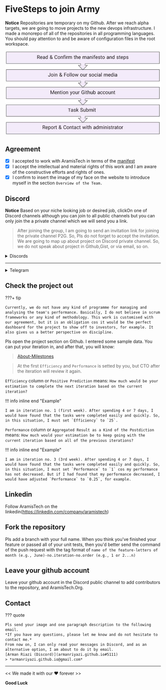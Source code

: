 # FiveSteps to join Army

**Notice** 
Repositories are temporary on my Github. After we reach alpha targets, we are going to move projects to the new devops infrastructure.
I made a monorepo of all of the repositories in all programming languages. You should pay attention to and be aware of configuration files in the root workspace.

![FiveSteps to join Army](../assets/five-step.JPG)

## Agreement

- [x] I accepted to work with AramisTech in terms of the [manifest](https://aramis-tech.github.io/manifesto/manifesto_for_employment)
- [x] I accept the intellectual and material rights of this work and I am aware of the constructive efforts and rights of ones. 
- [x] I confirm to insert the image of my face on the website to introduce myself in the section `Overview of the Team.`

## Discord

**Notice** Based on your niche looking job or desired job, clickOn one of Discord channels although you can join to all public channels but you can only join the a private channel which we will send you a link.

> After joining the group, I am going to send an invitation link for joining the private channel P2G. So, Pls do not forget to accept the invitation. We are going to map up about project on Discord private channel. So, we do not speak about project in Github,Gist, or via email, so on.

<details>
  <summary>Discords</summary>

`Discord-NFT-Music-UI`
[Invitation Link](https://discord.gg/4pj3UddZ)
[Discord public channel](https://discordapp.com/channels/1119077618835259462/1119077928706244648)

`Discord-NFT-Music-Backend`
[Invitation Link](https://discord.gg/wdsDpgen)
[Discord public channel](https://discordapp.com/channels/1119077618835259462/1120402380274540554)

`Discord-NFT-Music-Blockchain`
[Invitation Link](https://discord.gg/HnAGEP4C)
[Discord public channel](https://discordapp.com/channels/1119077618835259462/1120404988473118752)

`Discord-NFT-Music-COO`
[Invitation Link](https://discord.gg/eyy6wdfR)
[Discord public channel](https://discordapp.com/channels/1119077618835259462/1120439694853947603)

`Discord-NFT-Music-CFO`
[Invitation Link](https://discord.gg/5EQfbXuA)
[Discord public channel](https://discordapp.com/channels/1119077618835259462/1120443154278125569)

`Discord-NFT-Music-CMO`
[Invitation Link](https://discord.gg/fUPYY7Z5)
[Discord public channel](https://discordapp.com/channels/1119077618835259462/1120441029544398988)

</details>

---

<details>
  <summary>Telegram</summary>
  
`Telegram Public Channel`

[Channel](https://t.me/mfs_nft_music)

[Invite link of channel](https://t.me/+bZwYECRJCNBiNmFk)

`Telegram Public Group`

[Group](https://t.me/public_mfs_nft_music)

[Invite link of group](https://t.me/+3wIB03SJbnMzODhk)

</details>

## Check the project out 

???+ tip

    Currently, we do not have any kind of programme for managing and analysing the team's performance. Basically, I do not believe in scrum frameworks or any kind of methodology. This work is customised with our agreement, but it is an obligation cos it would be the perfect dashboard for the project to show off to investors, for example. It also gives us a better perspective on discipline.

Pls open the project section on Github. I entered some sample data. You can put your iteration in, and after that, you will know:

> [About-Milestones](https://docs.github.com/en/issues/using-labels-and-milestones-to-track-work/about-milestones)

> At the first `Efficiency` and `Performance` is setted by you, but CTO after the iteration will review it again.

`Efficiency` column or `Positive Prediction` means:
`How much would be your estimation to complete the next iteration based on the current iteration?`

!!! info inline end "Example"

    I am in iteration no. 1 (first week). After spending 4 or 7 days, I would have found that the tasks were completed easily and quickly. So, in this situation, I must set `Efficiency` to `25`.

`Performance` column or `Aggregated Result as a Kind of the Postdiction` means:
`How much would your estimation be to keep going with the current iteration based on all of the previous iterations?`

!!! info inline end "Example"

    I am in iteration no. 3 (3rd week). After spending 4 or 7 days, I would have found that the tasks were completed easily and quickly. So, in this situation, I must set `Performance` to `1` cos my performance has not decreased. But if I had found that my performance decreased, I would have adjusted `Performance` to `0.25`, for example.

## Linkedin
Follow AramisTech on the linkedin(https://linkedin.com/company/aramistech)

## Fork the repository
Pls add a branch with your full name. When you think you've finished your feature or passed all of your unit tests, then you'd better send the command of the push request with the tag format of `name of the feature-letters of month (e.g., June)-no.iteration-no.order (e.g., 1 or 2...n)`

## Leave your github account
Leave your github account in the Discord public channel to add contributors to the repository, and AramisTech.Org.

## Contact

??? quote

    Pls send your image and one paragraph description to the following email.
    *If you have any questions, please let me know and do not hesitate to contact me.*
    From now on, I can only read your messages in Discord, and as an alternative option, I am about to do it by email.
    [Arman Riazi (Discord)](armanriyazi.github.io#5111)
    > *armanriyazi.github.io@gmail.com*

---

<< We made it with our ❤️ forever >>

**Good Luck**

